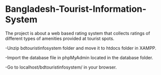 # Bangladesh-Tourist-Information-System
The project is about a web based rating system that collects ratings of different types of amenities provided at tourist spots.

-Unzip bdtouristinfosystem folder and move it to htdocs folder in XAMPP.

-Import the database file in phpMyAdmin located in the database folder.

-Go to localhost/bdtouristinfosystem/ in your browser.
